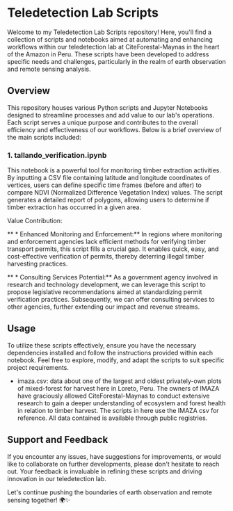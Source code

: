 # **Teledetection Lab Scripts**

Welcome to my Teledetection Lab Scripts repository! Here, you'll find a collection of scripts and notebooks aimed at automating and enhancing workflows within our teledetection lab at CiteForestal-Maynas in the heart of the Amazon in Peru. These scripts have been developed to address specific needs and challenges, particularly in the realm of earth observation and remote sensing analysis.

## **Overview**

This repository houses various Python scripts and Jupyter Notebooks designed to streamline processes and add value to our lab's operations. Each script serves a unique purpose and contributes to the overall efficiency and effectiveness of our workflows. Below is a brief overview of the main scripts included:

### **1. tallando_verification.ipynb**

This notebook is a powerful tool for monitoring timber extraction activities. By inputting a CSV file containing latitude and longitude coordinates of vertices, users can define specific time frames (before and after) to compare NDVI (Normalized Difference Vegetation Index) values. The script generates a detailed report of polygons, allowing users to determine if timber extraction has occurred in a given area.

Value Contribution:

** * Enhanced Monitoring and Enforcement:** In regions where monitoring and enforcement agencies lack efficient methods for verifying timber transport permits, this script fills a crucial gap. It enables quick, easy, and cost-effective verification of permits, thereby deterring illegal timber harvesting practices. 

** * Consulting Services Potential:** As a government agency involved in research and technology development, we can leverage this script to propose legislative recommendations aimed at standardizing permit verification practices. Subsequently, we can offer consulting services to other agencies, further extending our impact and revenue streams.

## **Usage**
To utilize these scripts effectively, ensure you have the necessary dependencies installed and follow the instructions provided within each notebook. Feel free to explore, modify, and adapt the scripts to suit specific project requirements.

- imaza.csv: data about one of the largest and oldest privately-own plots of mixed-forest for harvest here in Loreto, Peru. The owners of IMAZA have graciously allowed CiteForestal-Maynas to conduct extensive research to gain a deeper understanding of ecosystem and forest health in relation to timber harvest. The scripts in here use the IMAZA csv for reference. All data contained is available through public registries.

## **Support and Feedback**
If you encounter any issues, have suggestions for improvements, or would like to collaborate on further developments, please don't hesitate to reach out. Your feedback is invaluable in refining these scripts and driving innovation in our teledetection lab.

Let's continue pushing the boundaries of earth observation and remote sensing together! 🌍✨
